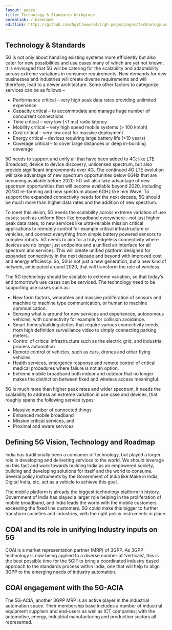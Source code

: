 ```yaml
---
layout: pages
title: Technology & Standards Workgroup
permalink: /:basename
editlink: https://github.com/5gif/www/edit/gh-pages/pages/technology.md
---
```


## Technology & Standards

5G is not only about handling existing systems more efficiently but also cater for new possibilities and use cases many of which are yet not known. It is envisaged that 5G will be catering for the scalability and adaptability across extreme variations in consumer requirements. New demands for new businesses and industries will create diverse requirements and will therefore, lead to a newer architecture. Some other factors to categorize services can be as follows –

* Performance critical – very high peak data rates providing unlimited experience
* Capacity critical – to accommodate and manage huge number of concurrent connections
* Time critical – very low (<1 ms) radio latency
* Mobility critical – very high speed mobile systems (> 100 kmph)
* Cost critical – very low cost for massive deployment
* Energy critical – devices requiring large battery life (>10 years)
* Coverage critical – to cover large distances or deep in-building coverage

5G needs to support and unify all that have been added to 4G; like LTE Broadcast, device to device discovery, unlicensed spectrum, but also provide significant improvements over 4G. The continued 4G LTE evolution will take advantage of new spectrum opportunities below 6GHz that are becoming available before 2020. 5G will also take advantage of new spectrum opportunities that will become available beyond 2020, including 2G/3G re-farming and new spectrum above 6GHz like mm Wave. To support the expanded connectivity needs for the next decade, 5G should be much more than higher data rates and the addition of new spectrum.

To meet this vision, 5G needs the scalability across extreme variation of use cases; such as uniform fiber-like broadband everywhere—not just higher peak data rates, to new services like ultra-reliable mission critical applications to remotely control for example critical infrastructure or vehicles, and connect everything from simple battery powered sensors to complex robots. 5G needs to aim for a truly edgeless connectivity where devices are no longer just endpoints and a unified air interface for all spectrum and services. This will create unified platform designed for expanded connectivity in the next decade and beyond with improved cost and energy efficiency. So, 5G is not just a new generation, but a new kind of network, anticipated around 2020, that will transform the role of wireless.

The 5G technology should be scalable to extreme variation, so that today’s and tomorrow’s use cases can be serviced. The technology need to be supporting use cases such as:

* New form factors, wearables and massive proliferation of sensors and machine to machine type communication, or human to machine communication.
* Sensing what is around for new services and experiences, autonomous vehicles, with connectivity for example for collision avoidance.
* Smart homes/buildings/cities that require various connectivity needs, from high definition surveillance video to simply connecting parking meters.
* Control of critical infrastructure such as the electric grid, and industrial process automation
* Remote control of vehicles, such as cars, drones and other flying vehicles.
* Health services, emergency response and remote control of critical medical procedures where failure is not an option.
* Extreme mobile broadband both indoor and outdoor that no longer makes the distinction between fixed and wireless access meaningful.

5G is much more than higher peak rates and wider spectrum, it needs the scalability to address an extreme variation in use case and devices, that roughly spans the following service types:

* Massive number of connected things
* Enhanced mobile broadband
* Mission critical services, and
* Proximal and aware services

## Defining 5G Vision, Technology and Roadmap

India has traditionally been a consumer of technology, but played a larger role in developing and delivering services to the world. We should leverage on this fact and work towards building India as an empowered society, building and developing solutions for itself and the world to consume. Several policy instruments by the Government of India like Make in India, Digital India, etc. act as a vehicle to achieve this goal.

The mobile platform is already the biggest technology platform in history. Government of India has played a larger role helping in the proliferation of mobile broadband, and India leads the world with the mobile customers exceeding the fixed line customers. 5G could make this bigger to further transform societies and industries, with the right policy instruments in place.

## COAI and its role in unifying Industry inputs on 5G

COAI is a market representation partner (MRP) of 3GPP. As 3GPP technology is now being applied to a diverse number of ‘verticals’, this is the best possible time for the 5GIF to bring a coordinated industry based approach to the standards process within India, one that will help to align 3GPP to the emerging needs of industry automation.

## COAI engagement with the 5G-ACIA

The 5G-ACIA, another 3GPP MRP is an active player in the industrial automation space. Their membership base includes a number of industrial equipment suppliers and end-users as well as ICT companies; with the automotive, energy, industrial manufacturing and production sectors all represented.

